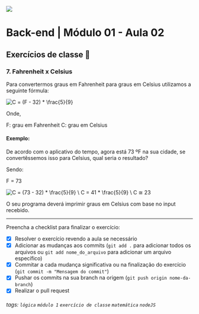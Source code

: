 ![](https://i.imgur.com/xG74tOh.png)

# Back-end | Módulo 01 - Aula 02

## Exercícios de classe 🏫

### 7. Fahrenheit x Celsius

Para convertermos graus em Fahrenheit para graus em Celsius utilizamos a seguinte fórmula:

![C = (F - 32) * \frac{5}{9}](https://i.imgur.com/BkioL5L.png)

Onde,

F: grau em Fahrenheit
C: grau em Celsius

#### Exemplo:

De acordo com o aplicativo do tempo, agora está 73 ºF na sua cidade, se convertêssemos isso para Celsius, qual seria o resultado?

Sendo:

F = 73

![C = (73 - 32) * \frac{5}{9} \\ C = 41 * \frac{5}{9} \\ C ≅ 23](https://i.imgur.com/ZP8YxZc.png)


O seu programa deverá imprimir graus em Celsius com base no input recebido.

---

Preencha a checklist para finalizar o exercício:

- [X] Resolver o exercício revendo a aula se necessário
- [X] Adicionar as mudanças aos commits (`git add .` para adicionar todos os arquivos ou `git add nome_do_arquivo` para adicionar um arquivo específico)
- [X] Commitar a cada mudança significativa ou na finalização do exercício (`git commit -m "Mensagem do commit"`)
- [X] Pushar os commits na sua branch na origem (`git push origin nome-da-branch`)
- [X] Realizar o pull request

###### tags: `lógica` `módulo 1` `exercício de classe` `matemática` `nodeJS`
